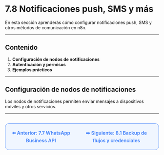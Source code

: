 # 7.8 Notificaciones push, SMS y más

En esta sección aprenderás cómo configurar notificaciones push, SMS y otros métodos de comunicación en n8n.

---

## Contenido

1. **Configuración de nodos de notificaciones**
2. **Autenticación y permisos**
3. **Ejemplos prácticos**

---

## Configuración de nodos de notificaciones
Los nodos de notificaciones permiten enviar mensajes a dispositivos móviles y otros servicios.

---

<div align="center" style="border: 1px solid #4F8AFA; border-radius: 12px; padding: 20px; background: #f0f6ff; margin-top: 32px; display: flex; justify-content: center; gap: 32px;">
  <a href="7.7.%20WhatsApp%20Business%20API%20(v%C3%ADa%20HTTP).md" style="text-decoration:none; font-weight: bold; color: #4F8AFA; font-size: 1.1em;">⬅️ Anterior: 7.7 WhatsApp Business API</a>
  <a href="../Administraci%C3%B3n-y-Mantenimiento/8.1.%20Backup%20de%20flujos%20y%20credenciales.md" style="text-decoration:none; font-weight: bold; color: #4F8AFA; font-size: 1.1em;">➡️ Siguiente: 8.1 Backup de flujos y credenciales</a>
</div>
